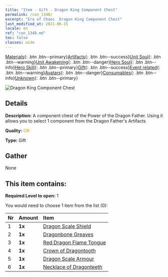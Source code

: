 ```yaml
---
title: "Item - Gift - Dragon King Component Chest"
permalink: /con_1348/
excerpt: "Era of Chaos  Dragon King Component Chest"
last_modified_at: 2021-06-15
locale: en
ref: "con_1348.md"
toc: false
classes: wide
---
```

 [Materials](/Items/){: .btn .btn--primary}[Artifacts](/Items/Artifacts/){: .btn .btn--success}[Unit Soul](/Items/UnitSoul/){: .btn .btn--warning}[Unit Awakening](/Items/UnitAwakening/){: .btn .btn--danger}[Hero Soul](/Items/HeroSoul/){: .btn .btn--info}[Hero Skill](/Items/HeroSkill/){: .btn .btn--primary}[Gift](/Items/Gift/){: .btn .btn--success}[Event related](/Items/Events/){: .btn .btn--warning}[Avatars](/Items/Avatars/){: .btn .btn--danger}[Consumables](/Items/Consumables/){: .btn .btn--info}[Unknown](/Items/Unknown/){: .btn .btn--primary}

 ![Dragon King Component Chest](/images/t/i_906025.png)

## Details
 **Description:** A component chest of the Power of the Dragon Father. Using it allows you to select 1 component from the Dragon Father's Artifacts

 **Quality:** <span style="color: #FF8C00">OK</span>

 **Type:** Gift

## Gather

  None

## This item contains:

 **Required Level to open:** 1

 You would need to choose 1 item from the list (0):

  | Nr | Amount |     Item    |
  |:---|:-------|:------------|
  | 1 |  **1x** | [Dragon Scale Shield](/Items/art_144/) |  | 
  | 2 |  **1x** | [Dragonbone Greaves](/Items/art_145/) |  | 
  | 3 |  **1x** | [Red Dragon Flame Tongue](/Items/art_146/) |  | 
  | 4 |  **1x** | [Crown of Dragontooth](/Items/art_147/) |  | 
  | 5 |  **1x** | [Dragon Scale Armour](/Items/art_148/) |  | 
  | 6 |  **1x** | [Necklace of Dragonteeth](/Items/art_149/) |  | 
